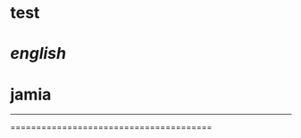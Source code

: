 # test
# *english*
# jamia
---------------------------------------
=======================================
